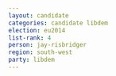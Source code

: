 ```yaml
---
layout: candidate
categories: candidate libdem
election: eu2014
list-rank: 4
person: jay-risbridger
region: south-west
party: libdem
---
```

